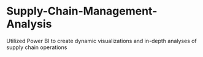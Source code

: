 # Supply-Chain-Management-Analysis
Utilized Power BI to create dynamic visualizations and in-depth analyses of supply chain operations
